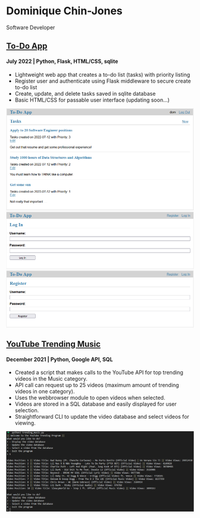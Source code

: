 # Dominique Chin-Jones
Software Developer

## [To-Do App](https://github.com/cmdcjones/to-do-web-app)
#### July 2022 | Python, Flask, HTML/CSS, sqlite
- Lightweight web app that creates a to-do list (tasks) with priority listing
- Register user and authenticate using Flask middleware to secure create to-do list
- Create, update, and delete tasks saved in sqlite database
- Basic HTML/CSS for passable user interface (updating soon...)

![](https://raw.githubusercontent.com/cmdcjones/portfolio/main/to-do-app1.png)
![](https://raw.githubusercontent.com/cmdcjones/portfolio/main/to-do-app2.png)
![](https://raw.githubusercontent.com/cmdcjones/portfolio/main/to-do-app3.png)

## [YouTube Trending Music](https://github.com/cmdcjones/youtube-trending-music)
#### December 2021 | Python, Google API, SQL
- Created a script that makes calls to the YouTube API for top trending videos in the Music category.
- API call can request up to 25 videos (maximum amount of trending videos in one category).
- Uses the webbrowser module to open videos when selected.
- Videos are stored in a SQL database and easily displayed for user selection.
- Straightforward CLI to update the video database and select videos for viewing.

![](https://raw.githubusercontent.com/cmdcjones/portfolio/main/youtube-trending-music.png)
